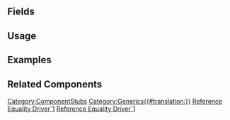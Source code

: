 <languages></languages> <translate>

## Fields

## Usage

## Examples

## Related Components

</translate>

[Category:ComponentStubs](Category:ComponentStubs "wikilink")
[Category:Generics{{#translation:}}](Category:Generics{{#translation:}} "wikilink")
[Reference Equality
Driver\`1](Category:Components{{#translation:}} "wikilink") [Reference
Equality
Driver\`1](Category:Components:Transform:Drivers{{#translation:}} "wikilink")